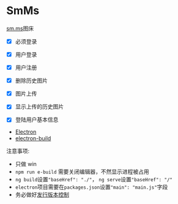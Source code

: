 # SmMs

[sm.ms](https://sm.ms)图床

- [x] 必须登录
- [x] 用户登录
- [x] 用户注册
- [x] 删除历史图片
- [x] 图片上传
- [x] 显示上传的历史图片
- [x] 登陆用户基本信息


- [Electron](https://electronjs.org/)
- [electron-build](https://www.electron.build/)


注意事项:

- 只做 win
- `npm run e-build` 需要关闭编辑器，不然显示进程被占用
- `ng build`设置`"baseHref": "./"`， `ng serve`设置`"baseHref": "/"`
- `electron`项目需要在`packages.json`设置`"main": "main.js"`字段
- 务必做好[发行版本控制](https://semver.org/lang/zh-CN/)
